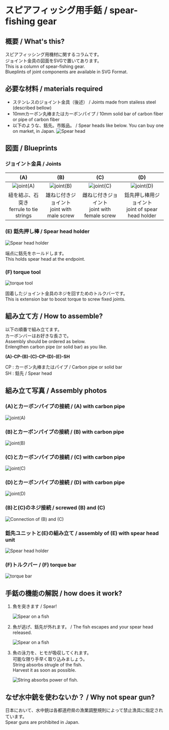 # スピアフィッシグ用手銛 / spear-fishing gear

## 概要 / What's this?
スピアフィッシング用機材に関するコラムです。  
ジョイント金具の図面をSVGで置いてあります。  
This is a column of spear-fishing gear.  
Blueplints of joint components are available in SVG Format.

## 必要な材料 / materials required
- ステンレスのジョイント金具（後述） / Joints made from stailess steel (described bellow) 
- 10mmカーボン丸棒またはカーボンパイプ / 10mm solid bar of carbon fiber or pipe of carbon fiber
- 以下のような、銛先。市販品。 / Spear heads like below. You can buy one on market, in Japan.
    ![Spear head](./jpgs/SH.jpg)


## 図面 / Blueprints

### ジョイント金具 / Joints
|(A)|(B)|(C)|(D)|
|:---------:|:-----------------:|:--------:|:-:|
|![joint(A)](./svgs/A.SVG)|![joint(B)](./svgs/B.SVG)|![joint(C)](./svgs/C.SVG)|![joint(D)](./svgs/D.SVG)|
紐を結ぶ、石突き<br>ferrule to tie strings|雄ねじ付きジョイント<br>joint with male screw|雌ねじ付きジョイント<br>joint with female screw|銛先押し棒用ジョイント<br>joint of spear head holder|


### (E) 銛先押し棒 / Spear head holder
![Spear head holder](./svgs/E.SVG)

端点に銛先をホールドします。  
This holds spear head at the endpoint.

### (F) torque tool
![torque tool](./svgs/F.SVG)

固着したジョイント金具のネジを回すためのトルクバーです。  
This is extension bar to boost torque to screw fixed joints.

## 組み立て方 / How to assemble?
以下の順番で組み立てます。  
カーボンバーはお好きな長さで。  
Assembly should be ordered as below.  
Enlengthen carbon pipe (or solid bar) as you like.  

**(A)-CP-(B)-(C)-CP-(D)-(E)-SH**

CP : カーボン丸棒またはパイプ / Carbon pipe or solid bar  
SH : 銛先 / Spear head


## 組み立て写真 / Assembly photos
### (A)とカーボンパイプの接続 / (A) with carbon pipe

![joint(A)](./jpgs/A.jpg)

### (B)とカーボンパイプの接続 / (B) with carbon pipe

![joint(B)](./jpgs/B.jpg)

### (C)とカーボンパイプの接続 / (C) with carbon pipe

![joint(C)](./jpgs/C.jpg)

### (D)とカーボンパイプの接続 / (D) with carbon pipe

![joint(D)](./jpgs/D.jpg)

### (B)と(C)のネジ接続 / screwed (B) and (C)

![Connection of (B) and (C)](./jpgs/B-C.jpg)

### 銛先ユニットと(E)の組み立て / assembly of (E) with spear head unit

![Spear head holder](./jpgs/E.jpg)

### (F)トルクバー / (F) torque bar

![torque bar](./jpgs/F.jpg)

## 手銛の機能の解説 / how does it work?

1. 魚を突きます / Spear!

    ![Spear on a fish](./jpgs/01_speared.jpg)

2. 魚が逃げ、銛先が外れます。 / The fish escapes and your spear head released.

    ![Spear on a fish](./jpgs/02_escape.jpg)

3. 魚の泳力を、ヒモが吸収してくれます。  
可能な限り手早く取り込みましょう。  
String absorbs strugle of the fish.  
Harvest it as soon as possible.

    ![String absorbs power of fish.](./jpgs/03_keep.jpg)


## なぜ水中銃を使わないか？ / Why not spear gun?
日本において、水中銃は各都道府県の漁業調整規則によって禁止漁具に指定されています。  
Spear guns are prohibited in Japan.
